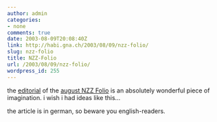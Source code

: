 ```yaml
---
author: admin
categories:
- none
comments: true
date: 2003-08-09T20:08:40Z
link: http://habi.gna.ch/2003/08/09/nzz-folio/
slug: nzz-folio
title: NZZ-Folio
url: /2003/08/09/nzz-folio/
wordpress_id: 255
---
```


the [editorial](http://www-x.nzz.ch/folio/archiv/2003/08/editorial.html) of the [august NZZ Folio](http://www-x.nzz.ch/folio/archiv/2003/08/) is an absolutely wonderful piece of imagination.
i wish i had ideas like this...

the article is in german, so beware you english-readers.
